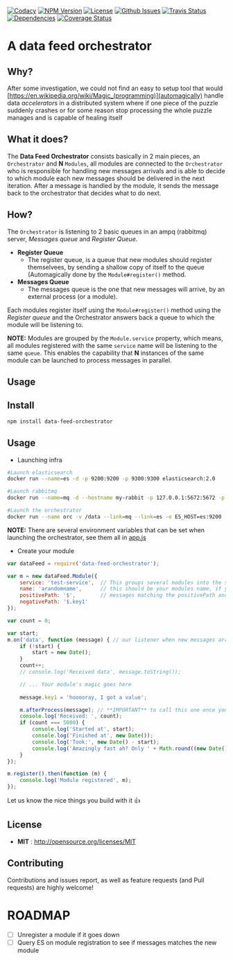 
  [![Codacy](https://api.codacy.com/project/badge/Grade/a22cdb0e4712418d898e301da3f92bbf)](https://www.codacy.com/app/Notastica/data-feed-orchestrator?utm_source=github.com&amp;utm_medium=referral&amp;utm_content=Notastica/data-feed-orchestrator&amp;utm_campaign=Badge_Grade)
  [![NPM Version](https://img.shields.io/npm/v/data-feed-orchestrator.svg)](https://npmjs.org/package/data-feed-orchestrator)
  [![License](https://img.shields.io/npm/l/data-feed-orchestrator.svg)](http://opensource.org/licenses/MIT)
  [![Github Issues](https://img.shields.io/github/issues/Notastica/data-feed-orchestrator.svg)](https://github.com/Notastica/data-feed-orchestrator/issues)
  [![Travis Status](https://img.shields.io/travis/Notastica/data-feed-orchestrator.svg)](https://travis-ci.org/Notastica/data-feed-orchestrator)
  [![Dependencies](https://david-dm.org/Notastica/data-feed-orchestrator.svg)](https://david-dm.org/Notastica/data-feed-orchestrator)
  [![Coverage Status](https://coveralls.io/repos/github/Notastica/data-feed-orchestrator/badge.svg?branch=master)](https://coveralls.io/github/Notastica/data-feed-orchestrator?branch=master)
  
 
# A data feed orchestrator

## Why?

  After some investigation, we could not find an easy to setup tool that would [https://en.wikipedia.org/wiki/Magic_(programming)](automagically) handle data _accelerators_ in a distributed system
  where if one piece of the puzzle suddenly crashes or for some reason stop processing the whole puzzle manages and is capable of healing itself 

## What it does?

  The __Data Feed Orchestrator__ consists basically in 2 main pieces, an `Orchestrator` and __N__ `Modules`, all modules are connected to the `Orchestrator` who is responsible for handling new messages arrivals
   and is able to decide to which module each new messages should be delivered in the next iteration.
   After a message is handled by the module, it sends the message back to the orchestrator that decides what to do next.
   
## How?
  
  The `Orchestrator` is listening to 2 basic queues in an ampq (rabbitmq) server, _Messages queue_ and _Register Queue_.
  
  - __Register Queue__
    - The register queue, is a queue that new modules should register themselvees, by sending a shallow copy of itself to the queue (Automagically done by the `Module#register()` method.
  - __Messages Queue__
    - The messages queue is the one that new messages will arrive, by an external process (or a module).
  
  Each modules register itself using the `Module#register()` method using the _Register queue_ and the Orchestrator answers back a queue to which the module will be listening to.
  
  __NOTE:__ Modules are grouped by the `Module.service` property, which means, all modules registered with the same `service` name will be listening to the same `queue`. 
    This enables the capability that __N__ instances of the same module can be launched to process messages in parallel.
    
   
   

## Usage



## Install

```sh
npm install data-feed-orchestrator
```




## Usage

 - Launching infra

```sh
#Launch elasticsearch
docker run --name=es -d -p 9200:9200 -p 9300:9300 elasticsearch:2.0

#Launch rabbitmq
docker run --name=mq -d --hostname my-rabbit -p 127.0.0.1:5672:5672 -p 127.0.0.1:8080:15672 rabbitmq:3-management

#Launch the orchestrator
docker run --name orc -v /data --link=mq --link=es -e ES_HOST=es:9200 -e NODE_ENV=prod -e AMQP_URL=amqp://mq:5672 notastica/orquestrator node lib/app.js

```

__NOTE:__ There are several environment variables that can be set when launching the orchestrator, see them all in [app.js](./src/app.js)

 - Create your module

```javascript
var dataFeed = require('data-feed-orchestrator');

var m = new dataFeed.Module({
    service: 'test-service',  // This groups several modules into the same service and messages are distributed evenly
    name: 'arandomname',      // this should be your modules name, if you dont provide a random one will be asigned
    positivePath: '$',        // messages matching the positivePath and *NOT* matching the negativePath will be sent to your module
    negativePath: '$.key1'
});

var count = 0;

var start;
m.on('data', function (message) { // our listener when new messages arrive, proccess as quick as you can
    if (!start) {
        start = new Date();
    }
    count++;
    // console.log('Received data', message.toString());

    // ... Your module's magic goes here
    
    message.key1 = 'hooooray, I got a value';

    m.afterProcess(message); // **IMPORTANT** to call this one once you finish processing
    console.log('Received: ', count);
    if (count === 5000) {
        console.log('Started at', start);
        console.log('Finished at', new Date());
        console.log('Took:', new Date() - start);
        console.log('Amazingly fast ah? Only ' + Math.round((new Date() - start) / count) + 'ms per request!');
    }
});

m.register().then(function (m) {
    console.log('Module registered', m);
});
```

Let us know the nice things you build with it 👍

## License

- **MIT** : http://opensource.org/licenses/MIT

## Contributing

Contributions and issues report, as well as feature requests (and Pull requests) are highly welcome!

# ROADMAP
 - [ ] Unregister a module if it goes down
 - [ ] Query ES on module registration to see if messages matches the new module
